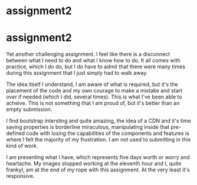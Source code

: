 # assignment2

# assignment2

Yet another challenging assignment. I feel like there is a disconnect between what I need to do and what I know how to do. It all comes with practice, which I do do, but I do have to admit that there were many times during this assignment that I just simply had to walk away.

The idea itself I understand, I am aware of what is required, but it's the placement of the code and my own courage to make a mistake and start over if needed (which I did, several times). This is what I've been able to acheive. This is not something that I am proud of, but it's better than an empty submission.

I find bootstrap intersting and quite amazing, the idea of a CDN and it's time saving properties is borderline miraculous, manipulating inside that pre-defined code with losing the capabilities of the components and features is where I felt the majority of my frustration. I am not used to submitting in this kind of work. 

I am presenting what I have, which represents five days worth or worry and heartache. My images stopped working at the eleventh hour and I, quite frankyl, am at the end of my rope with this assignment. At the very least it's responsive.